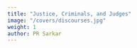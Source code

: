 ```yaml
---
title: "Justice, Criminals, and Judges"
image: "/covers/discourses.jpg"
weight: 1
author: PR Sarkar
---
```

